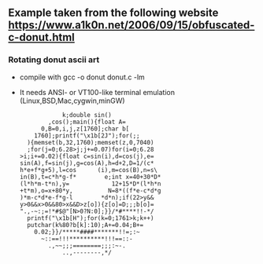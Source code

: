 ## Example taken from the following website https://www.a1k0n.net/2006/09/15/obfuscated-c-donut.html


### Rotating donut ascii art

* compile with gcc -o donut donut.c -lm

* It needs ANSI- or VT100-like terminal emulation (Linux,BSD,Mac,cygwin,minGW)



                  k;double sin()
              ,cos();main(){float A=
            0,B=0,i,j,z[1760];char b[
          1760];printf("\x1b[2J");for(;;
        ){memset(b,32,1760);memset(z,0,7040)
        ;for(j=0;6.28>j;j+=0.07)for(i=0;6.28
      >i;i+=0.02){float c=sin(i),d=cos(j),e=
      sin(A),f=sin(j),g=cos(A),h=d+2,D=1/(c*
      h*e+f*g+5),l=cos      (i),m=cos(B),n=s\
      in(B),t=c*h*g-f*        e;int x=40+30*D*
      (l*h*m-t*n),y=            12+15*D*(l*h*n
      +t*m),o=x+80*y,          N=8*((f*e-c*d*g
      )*m-c*d*e-f*g-l        *d*n);if(22>y&&
      y>0&&x>0&&80>x&&D>z[o]){z[o]=D;;;b[o]=
      ".,-~:;=!*#$@"[N>0?N:0];}}/*#****!!-*/
        printf("\x1b[H");for(k=0;1761>k;k++)
        putchar(k%80?b[k]:10);A+=0.04;B+=
          0.02;}}/*****####*******!!=;:~
            ~::==!!!**********!!!==::-
              .,~~;;;========;;;:~-.
                  ..,--------,*/